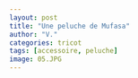 ```yaml
---
layout: post
title: "Une peluche de Mufasa"
author: "V."
categories: tricot
tags: [accessoire, peluche]
image: 05.JPG
---
```


